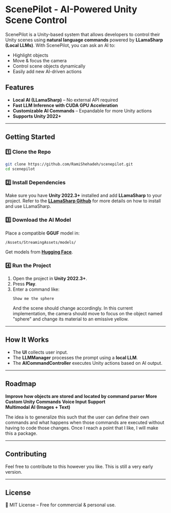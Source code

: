 # ScenePilot - AI-Powered Unity Scene Control

ScenePilot is a Unity-based system that allows developers to control their Unity scenes using **natural language commands** powered by **LLamaSharp (Local LLMs)**. With ScenePilot, you can ask an AI to:
-  Highlight objects
-  Move & focus the camera
-  Control scene objects dynamically
-  Easily add new AI-driven actions

## Features
 - **Local AI (LLamaSharp)** – No external API required  
 - **Fast LLM Inference with CUDA GPU Acceleration**  
 - **Customizable AI Commands** – Expandable for more Unity actions  
 - **Supports Unity 2022+**  

---

##  Getting Started

### 1️⃣ Clone the Repo
```sh
git clone https://github.com/RamiShehadeh/scenepilot.git
cd scenepilot
```

### 2️⃣ Install Dependencies
Make sure you have **Unity 2022.3+** installed and add **LLamaSharp** to your project.
Refer to the **[LLamaSharp Github](https://github.com/SciSharp/LLamaSharp)** for more details on how to install and use LLamaSharp.

### 3️⃣ Download the AI Model

Place a compatible **GGUF** model in:
```
/Assets/StreamingAssets/models/
```
Get models from **[Hugging Face](https://huggingface.co/TheBloke/Llama-2-7B-GGUF)**.

### 4️⃣ Run the Project
1. Open the project in **Unity 2022.3+**.
2. Press **Play**.
3. Enter a command like:
   ```
   Show me the sphere
   ```
   And the scene should change accordingly. In this current implementation, the camera should move to focus on the object named "sphere" and change its material to an emissive yellow.

---

## How It Works

- The **UI** collects user input.
- The **LLMManager** processes the prompt using a **local LLM**.
- The **AICommandController** executes Unity actions based on AI output.

---


## Roadmap

 **Improve how objects are stored and located by command parser**
 **More Custom Unity Commands**
 **Voice Input Support**   
 **Multimodal AI (Images + Text)**   
 
The idea is to generalize this such that the user can define their own commands and what happens when those commands are executed without having to code those changes.
Once I reach a point that I like, I will make this a package.

---

## Contributing
 Feel free to contribute to this however you like. This is still a very early version.

---

## License
📜 MIT License – Free for commercial & personal use.

